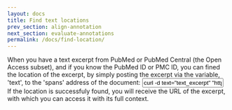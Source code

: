 ```yaml
---
layout: docs
title: Find text locations
prev_section: align-annotation
next_section: evaluate-annotations
permalink: /docs/find-location/
---
```


When you have a text excerpt from PubMed or PubMed Central (the Open Access subset),
and if you know the PubMed ID or PMC ID,
you can fined the location of the excerpt,
by simply posting the excerpt via the variable, 'text', to the 'spans' address of the document:
<input type="text" class="bash" value='curl -d text="text_excerpt" "http://pubannotation.org/docs/sourcedb/PubMed/sourceid/012345/spans.json"'>
If the location is successfuly found, you will receive the URL of the excerpt,
with which you can access it with its full context. 
